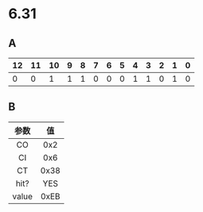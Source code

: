# 6.31

## A

12|11|10|9|8|7|6|5|4|3|2|1|0
-|-|-|-|-|-|-|-|-|-|-|-|-|
0|0|1|1|1|0|0|0|1|1|0|1|0|

## B

参数 | 值
:-:|:-:
CO| 0x2
CI| 0x6
CT | 0x38
hit?| YES
value | 0xEB